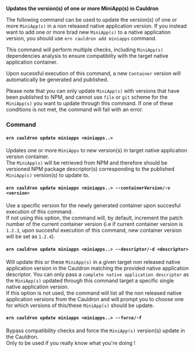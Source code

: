 **Updates the version(s) of one or more MiniApp(s) in Cauldron**

The following command can be used to update the version(s) of one or more `MiniApp(s)` in a non released native application version. If you instead want to add one or more brad new `MiniApp(s)` to a native application version, you should use `ern cauldron add miniapps` command.

This command will perform multiple checks, including `MiniApp(s)` dependencies analysis to ensure compatiblity with the target native application container. 

Upon sucessful execution of this command, a new `Container` version will automatically be generated and published.  

Please note that you can only update `MiniApp(s)` with versions that have been published to NPM, and cannot use `file` or `git` scheme for the `MiniApp(s)` you want to update through this command. If one of these conditions is not met, the command will fail with an error.

### Command

#### `ern cauldron update miniapps <miniapps..>`

Updates one or more `MiniApps` to new version(s) in target native application version container.   
The `MiniApp(s)` will be retrieved from NPM and therefore should be versioned NPM package descriptor(s) corresponding to the published `MiniApp(s)` version(s) to update to.  

#### `ern cauldron update miniapps <miniapps..> --containerVersion/-v <version>`

Use a specific version for the newly generated container upon succesful execution of this command.  
If not using this option, the command will, by default, increment the patch number of the current container version (i.e if current container version is `1.2.3`, upon succesful execution of this command, new container version will be set as `1.2.4`).

#### `ern cauldron update miniapps <miniapps..> --descriptor/-d <descriptor>`

Will update this or these `MiniApp(s)` in a given target non released native application version in the Cauldron matching the provided native application descriptor. You can only pass a `complete native application descriptor` as the `MiniApp(s)` updated through this command target a specific single native application version.  
If this option is not used, the command will list all the non released native application versions from the Cauldron and will prompt you to choose one for which versions of this/these `MiniApp(s)` should be update.

#### `ern cauldron update miniapps <miniapps..> --force/-f`  

Bypass compatibility checks and force the `MiniApp(s)` version(s) update in the Cauldron.  
Only to be used if you really know what you're doing !


